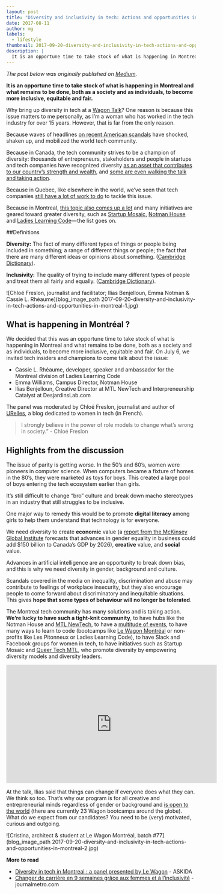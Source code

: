 ```yaml
---
layout: post
title: "Diversity and inclusivity in tech: Actions and opportunities in Montreal"
date: 2017-08-11
author: mg
labels:
  - lifestyle
thumbnail: 2017-09-20-diversity-and-inclusivity-in-tech-actions-and-opportunities-in-montreal.jpg
description: |
  It is an opportune time to take stock of what is happening in Montreal and what remains to be done, both as a society and as individuals, to become more inclusive, equitable and fair.
---
```


*The post below was originally published on [Medium](https://medium.com/@mgayoub/diversity-and-inclusivity-in-tech-actions-and-opportunities-in-montreal-d59177d80d74).*

**It is an opportune time to take stock of what is happening in Montreal and what remains to be done, both as a society and as individuals, to become more inclusive, equitable and fair.**

Why bring up diversity in tech at a [Wagon Talk](https://www.meetup.com/Le-Wagon-Montreal/events/240399981/%22%20data-href=%22https://www.meetup.com/Le-Wagon-Montreal/events/240399981/)? One reason is because this issue matters to me personally, as I’m a woman who has worked in the tech industry for over 15 years. However, that is far from the only reason.

Because waves of headlines [on recent American scandals](http://www.latribune.fr/technos-medias/sexisme-dans-la-tech-le-debut-du-changement-743096.html%22%20data-href=%22http://www.latribune.fr/technos-medias/sexisme-dans-la-tech-le-debut-du-changement-743096.html) have shocked, shaken up, and mobilized the world tech community.

Because in Canada, the tech community strives to be a champion of diversity: thousands of entrepreneurs, stakeholders and people in startups and tech companies have recognized diversity [as an asset that contributes to our country’s strength and wealth](http://betakit.com/an-open-letter-from-the-canadian-tech-community-diversity-is-our-strength/), and [some are even walking the talk and taking action](http://www.cbc.ca/news/technology/canada-tech-companies-diversity-reports-2017-1.4194556).

Because in Quebec, like elsewhere in the world, we’ve seen that tech companies [still have a lot of work to do](https://techcrunch.com/tag/diversity-report/) to tackle this issue.

Because in Montreal, [this topic also comes up a lot](http://journalmetro.com/opinions/urelles/) and many initiatives are geared toward greater diversity, such as [Startup Mosaic](http://www.startupmosaic.com/), [Notman House](http://betakit.com/notman-house-roundtable-recommends-community-resources-to-solve-canadian-techs-gender-gap) and [Ladies Learning Code](http://ladieslearningcode.com/fr/chapters/montreal)— the list goes on.

##Definitions

**Diversity:** The fact of many different types of things or people being included in something; a range of different things or people; the fact that there are many different ideas or opinions about something. ([Cambridge Dictionary](http://dictionary.cambridge.org/fr/dictionnaire/anglais/diversity)).

**Inclusivity:**
The quality of trying to include many different types of people and treat them all fairly and equally. ([Cambridge Dictionary](http://dictionary.cambridge.org/dictionary/english/inclusivity)).

![Chloé Freslon, journalist and facilitator; Ilias Benjelloun, Emma Notman & Cassie L. Rhéaume](blog_image_path 2017-09-20-diversity-and-inclusivity-in-tech-actions-and-opportunities-in-montreal-1.jpg)


## What is happening in Montréal ?

We decided that this was an opportune time to take stock of what is happening in Montreal and what remains to be done, both as a society and as individuals, to become more inclusive, equitable and fair. On July 6, we invited tech insiders and champions to come talk about the issue:

 - Cassie L. Rhéaume, developer, speaker and ambassador for the Montreal division of Ladies Learning Code
 - Emma Williams, Campus Director, Notman House
 - Ilias Benjelloun, Creative Director at MTL NewTech and Interpreneurship Catalyst at DesjardinsLab.com

The panel was moderated by Chloé Freslon, journalist and author of [URelles](http://journalmetro.com/opinions/urelles/), a blog dedicated to women in tech (in French).

> I strongly believe in the power of role models to change what’s wrong in society.” - Chloé Freslon

## Highlights from the discussion

The issue of parity is getting worse. In the 50’s and 60’s, women were pioneers in computer science. When computers became a fixture of homes in the 80’s, they were marketed as toys for boys. This created a large pool of boys entering the tech ecosystem earlier than girls.

It’s still difficult to change “bro” culture and break down macho stereotypes in an industry that still struggles to be inclusive.

One major way to remedy this would be to promote **digital literacy** among girls to help them understand that technology is for everyone.

We need diversity to create **economic** value (a [report from the McKinsey Global Institute](http://www.montrealintechnology.com/new-study-reports-advancing-gender-equality-could-add-150-billion-to-canadas-gdp-in-next-decade) forecasts that advances in gender equality in business could add $150 billion to Canada’s GDP by 2026), **creative** value, and **social** value.

Advances in artificial intelligence are an opportunity to break down bias, and this is why we need diversity in gender, background and culture.

Scandals covered in the media on inequality, discrimination and abuse may contribute to feelings of workplace insecurity, but they also encourage people to come forward about discriminatory and inequitable situations. This gives **hope that some types of behaviour will no longer be tolerated**.

The Montreal tech community has many solutions and is taking action. **We’re lucky to have such a tight-knit community**, to have hubs like the Notman House and [MTL NewTech](http://mtlnewtech.com/), to have a [multitude of events](https://www.startupdigest.com/digests/montreal), to have many ways to learn to code (bootcamps like [Le Wagon Montréal](https://www.lewagon.com/montreal) or non-profits like Les Pitonneux or Ladies Learning Code), to have Slack and Facebook groups for women in tech, to have initiatives such as Startup Mosaic and [Queer Tech MTL](http://journalmetro.com/opinions/urelles/1090380/queer-tech-mtl-lart-de-concevoir-un-lieu-de-travail-inclusif), who promote diversity by empowering diversity models and diversity leaders.

<div class="video-container">
  <div class="video-wrapper">
    <iframe width="560" height="315" src="https://www.youtube.com/embed/JJdfcs_Zj88" frameborder="0" allowfullscreen></iframe>
  </div>
</div>

At the talk, Ilias said that things can change if everyone does what they can. We think so too. That’s why our program is for all creative and entrepreneurial minds regardless of gender or background and [is open to the world](https://www.switchup.org/blog/7-reasons-you-should-learn-to-code-overseas) (there are currently 23 Wagon bootcamps around the globe). What do we expect from our candidates? You need to be (very) motivated, curious and outgoing.

![Cristina, architect & student at Le Wagon Montréal, batch #77](blog_image_path 2017-09-20-diversity-and-inclusivity-in-tech-actions-and-opportunities-in-montreal-2.jpg)

**More to read**

- [Diversity in tech in Montreal : a panel presented by Le Wagon](https://askida.com/blog/diversity-tech-montreal-panel-presented-le-wagon/) - ASKIDA
- [Changer de carrière en 9 semaines grâce aux femmes et à l’inclusivité](http://journalmetro.com/opinions/urelles/1126921/changer-de-carriere-en-9-semaines-grace-aux-femmes-et-a-linclusivite) - journalmetro.com
